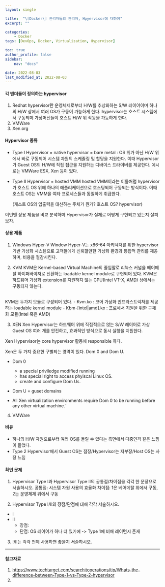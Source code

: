 ```yaml
---
layout: single

title:  "\[Docker\] 관리자들의 관리자, Hpyervisor에 대하여"
excerpt: ""

categories:
    - Docker
tags: [DevOps, Docker, Virtualization, Hypervisor]

toc: true
author_profile: false
sidebar:
    nav: "docs"

date: 2022-08-03
last_modified_at: 2022-08-03
---
```


#### 각 벤더들이 정의하는 hypervisor
1. Redhat
    hypervisor란 운영체제로부터 H/W를 추상화하는 S/W 레이어이며 하나의 H/W 상에서 여러 OS가 구동이 가능하게 한다. hypervisor는 호스트 시스템에서 구동되며 가상머신들이 호스트 H/W 위 작동을 가능하게 한다.
2. VMWare
3. Xen.org

#### Hypervisor 종류
- Type I Hypervisor = native hypervisor = bare metal
  : OS 위가 아닌 H/W 위에서 바로 구동되어 시스템 자원의 스케줄링 및 할당을 지원한다. 이때 Hypervisor가 Guest OS의 H/W에 직접 접근을 지원하는 디바이스 드라이버를 제공한다. 예시로는 VMWare ESX, Xen 등이 있다.
- Type II Hypervisor = hosted VMM 
  hosted VMM이라는 이름처럼 hypervisor가 호스트 OS 위에 하나의 애플리케이션으로 호스팅되어 구동되는 방식이다.
  이때 호스트 OS는 VMM을 여타 프로세스들과 동일하게 취급한다.

  (게스트 OS의 입출력을 대신하는 주체가 뭔가? 호스트 OS? hypervisor)


이번엔 상용 제품을 비교 분석하며 Hypervisor가 실제로 어떻게 구현되고 있는지 살펴보자.

#### 상용 제품
1. Windows Hyper-V
Window Hyper-V는 x86-64 아키텍처를 위한 hypervisor 기반 가상화 시스템으로
고객들에게 신뢰할만한 가상화 환경과 통합적 관리를 제공하며, 비용을 절감시킨다.




2. KVM
KVM은 Kernel-based Virtual Machine의 줄임말로 리눅스 커널을 베어메탈 하이퍼바이저로 전환하는 loadable kernel module로 구현되어 있다. 
KVM은 하드웨어 가상화 extension를 지원하지 않는 CPU(Intel VT-X, AMD) 상에서는 구동되지 않는다. 
<br>
KVM은 두가지 모듈로 구성되어 있다.
- Kvm.ko : 코어 가상화 인프라스트럭쳐를 제공하는 loadable kernel module
- Kbm-[intel|amd].ko : 프로세서 지원을 위한 구체화 모듈(Intel 혹은 AMD)

3. XEN
Xen Hypervisor는 하드웨어 위에 직접적으로 얹는 S/W 레이어로 가상 Guest OS 여러 개를 안전하고, 효과적인 방식으로 동시 실행을 지원한다.

Xen Hypervisor는 core hypervisor 활동에 responsible 하다. 

Xen은 두 가지 중요한 구별되는 영역이 있다.
Dom 0 and Dom U. 
- Dom 0
    - a special priviledge modified running 
    - has special right to access phyiscal Linux OS.
    - create and configure Dom Us.
- Dom U = guset domains

- All Xen virtualization environments require Dom 0 to be running before any other virtual machine.`    

4. VMWare


#### 비유
- 하나의 H/W 자원으로부터 여러 OS를 돌릴 수 있다는 측면에서 다중인격 같은 느낌이 들었다.
- Type 2 Hypervisor에서 Guest OS는 점장/Hypervisor는 지부장/Host OS는 사장 느낌

#### 확인 문제
1. Hypervisor Type I과 Hypervisor Type II의 공통점/차이점을 각각 한 문장으로 서술하시오.
    공통점: 시스템 자원 사용의 효율화
    차이점: 1은 베어메탈 위에서 구동, 2는 운영체제 위에서 구동

2. Hypervisor Type I/II의 장점/단점에 대해 각각 서술하시오.
- I
- II
    - 장점: 
    - 단점: OS 레이어가 하나 더 있기에 -> Type 1에 비해 레이턴시 존재



3. I/II는 각각 언제 사용하면 좋을지 서술하시오.

---
#### 참고자료
1. https://www.techtarget.com/searchitoperations/tip/Whats-the-difference-between-Type-1-vs-Type-2-hypervisor
2. 